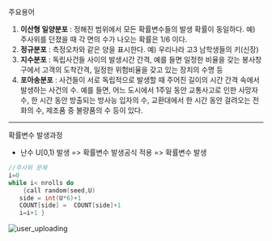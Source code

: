 주요용어

1. **이산형 일양분포** : 정해진 범위에서 모든 확률변수들의 발생 확률이 동일하다. 예) 주사위를 던졌을 때 각 면의 수가 나오는 확률은 1/6 이다.
2. **정규분포** : 측정오차와 같은 양을 표시한다. 예) 우리나라 고3 남학생들의 키(신장)
3. **지수분포** : 독립사건들 사이의 발생시간 간격, 예를 들면 일정한 비율을 갖는 봉사창구에서 고객의 도착간격, 일정한 위험비율을 갖고 있는 장치의 수명 등
4. **포아송분포** : 사건들이 서로 독립적으로 발생할 때 주어진 길이의 시간 간격 속에서 발생하는 사건의 수. 예를 들면, 어느 도시에서 1주일 동안 교통사고로 인한 사망자 수, 한 시간 동안 방출되는 방사능 입자의 수, 교환대에서 한 시간 동안 걸려오는 전화의 수, 제조품 중 불량품의 수 등이 있다.

---

확률변수 발생과정

- 난수 U[0,1) 발생 => 확률변수 발생공식 적용 => 확률변수 발생



```c
//주사위 문제
i=0
while i< nrolls do
	{call random(seed,U)
   side = int(U*6)+1
   COUNT[side] =  COUNT[side]+1
   i=i+1 }
```



![user_uploading](https://ucampus.knou.ac.kr/user_uploading?pathkey=COURSE.LECTURE&addSavePath=KNOU1642001&getfile=1628642731964.PNG&realFileName=1628642731964.PNG)